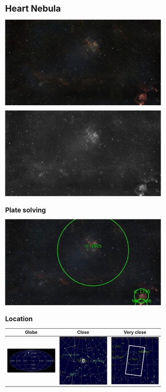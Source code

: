 # Heart Nebula
![IMG](../Imaging//Original/Heart_Nebula.jpg)


![IMG](../Imaging//Grayscale/Heart_Nebula.jpg)


## Plate solving
![IMG](../Imaging//Annotated/Heart_Nebula_Annotated.jpg)

## Location 

| Globe | Close | Very close |
| ----- | ----- | ----- |
|![IMG](../Imaging//Annotated/Heart_Nebula_Globe.jpg) |![IMG](../Imaging//Annotated/Heart_Nebula_Close.jpg) |![IMG](../Imaging//Annotated/Heart_Nebula_Closer.jpg) |